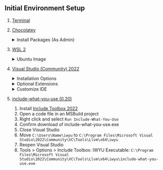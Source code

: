 ## Initial Environment Setup
1. [Terminal](https://aka.ms/terminal)
1. [Chocolatey](https://chocolatey.org/install)
	<details><summary>Install Packages (As Admin)</summary>

	- [ccache](https://ccache.dev/),
    	[Cppcheck](https://cppcheck.sourceforge.io/),
    	[doxygen](http://doxygen.nl/) and [Graphviz](https://graphviz.org/).
    	- [**ccache MSVC caveat 1:**](https://github.com/ccache/ccache/wiki/MS-Visual-Studio) Debug format cannot be `/ZI` aka `DebugInformationFormat=ProgramDatabase` must be `/Z7` aka `OldStyle`.
		- [**ccache MSVC caveat 2:**](https://medium.com/@parakram.majumdar/ccache-with-msbuild-devenv-f286778e0be7) `TrackFileAccess` must be disabled.
	- `choco install ccache cppcheck doxygen.install graphviz -y`
	- Verify your system environment variable PATH contains:
    	- `C:\ProgramData\chocolatey\bin`
		- `C:\Program Files\Cppcheck`
		- `C`
	</details>
1. [WSL 2](https://learn.microsoft.com/en-us/windows/wsl/setup/environment)
	<details>
	<summary>Ubuntu Image</summary>

	1. Install the default Ubuntu distro: `wsl --install`
	1. Open Ubuntu in Terminal and run the following commands: [(1)](https://learn.microsoft.com/en-us/cpp/build/walkthrough-build-debug-wsl2?view=msvc-170) [(2)](https://itsfoss.com/build-essential-ubuntu/)
		```
		sudo apt update && sudo apt upgrade
		wget "https://github.com/aminya/setup-cpp/releases/download/v0.36.2/setup-cpp-x64-linux"
		chmod +x ./setup-cpp-x64-linux
		sudo ./setup-cpp-x64-linux --compiler llvm-16 --cmake 3.27.2 --ninja true --ccache true --vcpkg true
		source ~/.cpprc
		sudo apt install build-essential clang doxygen gdb graphviz ninja-build rsync zip
		```
	<details>
    <summary>To remove the image if something goes wrong:</summary>

    	`wsl --unregister Ubuntu`
	</details>
1. [Visual Studio (Community) 2022](https://visualstudio.microsoft.com/downloads/)
    <details><summary>Installation Options</summary>
	
	<details><summary>.vsconfig</summary>

	```
	{
		"version": "1.0",
		"components": [
		"Microsoft.VisualStudio.Component.DependencyValidation.Community",
		"Microsoft.VisualStudio.Component.ClassDesigner",
		"Microsoft.VisualStudio.Component.CoreEditor",
		"Microsoft.VisualStudio.Workload.CoreEditor",
		"Microsoft.VisualStudio.Component.TypeScript.TSServer",
		"Microsoft.VisualStudio.ComponentGroup.WebToolsExtensions",
		"Microsoft.VisualStudio.Component.JavaScript.TypeScript",
		"Microsoft.VisualStudio.Component.Roslyn.Compiler",
		"Microsoft.Component.MSBuild",
		"Microsoft.VisualStudio.Component.Roslyn.LanguageServices",
		"Microsoft.VisualStudio.Component.TextTemplating",
		"Microsoft.VisualStudio.Component.NuGet",
		"Microsoft.VisualStudio.Component.SQL.CLR",
		"Microsoft.NetCore.Component.Runtime.8.0",
		"Microsoft.NetCore.Component.SDK",
		"Microsoft.VisualStudio.Component.AppInsights.Tools",
		"Microsoft.VisualStudio.Component.DiagnosticTools",
		"Microsoft.VisualStudio.Component.Debugger.JustInTime",
		"Component.Microsoft.VisualStudio.LiveShare.2022",
		"Microsoft.VisualStudio.Component.IntelliCode",
		"Microsoft.VisualStudio.Component.VC.CoreIde",
		"Microsoft.VisualStudio.Component.Windows10SDK",
		"Microsoft.VisualStudio.Component.VC.Tools.x86.x64",
		"Microsoft.VisualStudio.Component.Graphics.Tools",
		"Microsoft.VisualStudio.Component.VC.DiagnosticTools",
		"Microsoft.VisualStudio.Component.Windows11SDK.22621",
		"Component.OpenJDK",
		"Microsoft.VisualStudio.ComponentGroup.MSIX.Packaging",
		"Component.Android.SDK.MAUI",
		"Microsoft.ComponentGroup.Blend",
		"Microsoft.VisualStudio.Component.VC.ATL",
		"Microsoft.VisualStudio.Component.SecurityIssueAnalysis",
		"Microsoft.VisualStudio.Component.VC.Redist.14.Latest",
		"Microsoft.VisualStudio.ComponentGroup.NativeDesktop.Core",
		"Microsoft.VisualStudio.Component.Windows11Sdk.WindowsPerformanceToolkit",
		"Microsoft.VisualStudio.Component.CppBuildInsights",
		"Microsoft.VisualStudio.ComponentGroup.WebToolsExtensions.CMake",
		"Microsoft.VisualStudio.Component.VC.CMake.Project",
		"Microsoft.VisualStudio.Component.VC.TestAdapterForBoostTest",
		"Microsoft.VisualStudio.Component.VC.TestAdapterForGoogleTest",
		"Microsoft.VisualStudio.Component.VC.ASAN",
		"Microsoft.VisualStudio.Component.Vcpkg",
		"Microsoft.VisualStudio.Component.VC.Llvm.ClangToolset",
		"Microsoft.VisualStudio.Component.VC.Llvm.Clang",
		"Microsoft.VisualStudio.Workload.NativeDesktop",
		"Microsoft.Component.NetFX.Native",
		"Microsoft.VisualStudio.ComponentGroup.UWP.NetCoreAndStandard",
		"Microsoft.VisualStudio.Component.Graphics",
		"Microsoft.VisualStudio.ComponentGroup.UWP.Xamarin",
		"Microsoft.VisualStudio.ComponentGroup.UWP.Support",
		"Microsoft.VisualStudio.Workload.Universal",
		"Component.Android.NDK.R23C",
		"Component.HAXM.Private",
		"Component.Android.Emulator.MDD",
		"Component.MDD.Android",
		"Microsoft.VisualStudio.Workload.NativeMobile",
		"Microsoft.VisualStudio.Component.HLSL",
		"Component.Unreal.Ide",
		"Microsoft.VisualStudio.Workload.NativeGame",
		"Microsoft.VisualStudio.Component.Embedded",
		"Component.MDD.Linux",
		"Component.Linux.CMake",
		"Component.Linux.RemoteFileExplorer",
		"Microsoft.VisualStudio.Workload.NativeCrossPlat",
		"Microsoft.VisualStudio.Component.Git"
		]
	}
	```
	</details>

	### Code tools:
	- *Class Designer*
	- *Dependency Validation*
	- *Developer Analytics tools*
	- **Git for Windows**
	- *NuGet package manager*
	- *Text Template Transformation*
	- **vcpkg package manager**

	### Compilers, build tools, and runtimes:
	- *C# and Visual Basic Roslyn compilers*
	- **C++ 2022 Redistributable Update**
	- **C++ Build Insights**
	- **C++ Clang Compiler for Windows (16.0.5)**
	- **C++ CMake tools for Windows**
	- **MSBuild**
	- **MSBuild support for LLVM (clang-cl) toolset**
	- **MSVC v143 - VS 2022 C++ x64/x86 build tools (Latest)**

	### Debugging and testing:
	- **C++ AddressSanitizer**
	- **C++ profiling tools**
	- **Just-In-Time debugger**
	- *Test Adapter for Boost.Test*
	- *Test Adapter for Google Test*

	### Development activities
	- *C# and Visual Basic*
	- *C++ Android development tools*
	- **C++ CMake tools for Linux**
	- **C++ core features**
	- C**++ for Linux Development**
	- *Embedded and IoT tools*
	- *HLSL Tools*
	- **IntelliCode**
	- *JavaScript and Typescript language support*
	- **Live Share**
	- **Remote File Explorer for Linux**
	- *Security Issue Analysis*

	### Emulators
	- *Google Android Emulator (local install)*
	- *Intel Hardware Accelerated Execution Manager (HAXM) (local install)*

	### Games and Graphics
	- *Graphics debugger and GPU profiler for DirectX*
	- *IDE support for Unreal Engine*
	- *Image and 3d model editors*

	### SDK, libraries, and frameworks
	- *Android SDK setup/environment*
	- **C++ ATL for latest v143 build tools (x86 & x64)**
	- *OpenJDK (Microsoft Distribution)*
	- *Typescript Server*
	- **Windows 11 SDK (10.0.22621.0)**
	- **Windows Performance Toolkit**
	- **Windows Universal C Runtime**

	</details>

	<details>
	<summary>Optional Extensions</summary> 

	- Credit to ['ArgumentativeTroll'](https://old.reddit.com/user/ArgumentativeTroll) for [their list](https://old.reddit.com/r/cpp/comments/vq444p/what_are_your_favorite_visual_studio_msvc/ieqsb9a/).
	- [Better Comments VS2022](https://marketplace.visualstudio.com/items?itemName=OmarRwemi.BetterComments)
	- [CodeMaid VS2022](https://www.codemaid.net)
	- [Cppcheck addin-for-vs (***Only works for MSBuild Projects***)](https://github.com/VioletGiraffe/cppcheck-vs-addin/releases)
	- [Doxygen Comments](https://marketplace.visualstudio.com/items?itemName=FinnGegenmantel.doxygenComments#Customizing)
	- [Editor Enhancements](https://github.com/madskristensen/Editorsk)
	- [FormatAllFilesPlus](https://marketplace.visualstudio.com/items?itemName=Havunen.FormatAllFilesPlus-1)
	- [File Icons](https://github.com/madskristensen/FileIcons)
	- [Image Optimizer (64-bit)](https://github.com/madskristensen/ImageOptimizer)
	- [Include Toolbox 2022](https://marketplace.visualstudio.com/items?itemName=Agrael.IncludeToolbox2022)
	- [Markdown Editor v2](https://github.com/MadsKristensen/MarkdownEditor2022)
	- [Notepad++](https://notepad-plus-plus.org/)
	- [Output enhancer](https://marketplace.visualstudio.com/items?itemName=NikolayBalakin.Outputenhancer)
	- [Productivity Power Tools](https://marketplace.visualstudio.com/items?itemName=VisualStudioPlatformTeam.ProductivityPowerTools):
		- [Middle Click Scroll 2022](https://marketplace.visualstudio.com/items?itemName=VisualStudioPlatformTeam.MiddleClickScroll)
		- [Shrink Empty Lines 2022](https://marketplace.visualstudio.com/items?itemName=VisualStudioPlatformTeam.SyntacticLineCompression)
		- [Solution Error Visualizer 2022](https://marketplace.visualstudio.com/items?itemName=VisualStudioPlatformTeam.SolutionErrorVisualizer)
		- [Time Stamp Margin 2022](https://marketplace.visualstudio.com/items?itemName=VisualStudioPlatformTeam.TimeStampMargin)
	- [Show Selection Length](https://github.com/madskristensen/ShowSelectionLength)
	- [SonarLint for Visual Studio 2022](https://vs.sonarlint.org)
	- [Tweaks 2022](https://github.com/madskristensen/Tweakster)
	- [Viasfora](https://viasfora.com/)
	- [Visual Assist ($149 Personal License)](https://www.wholetomato.com/)
	- [Visual Studio Spell Checker](https://ewsoftware.github.io/VSSpellChecker/)
	- [VSColorOutput64](https://mike-ward.net/vscoloroutput/)
    </details>
	<details><summary>Customize IDE</summary>
    
	- <details><summary>Custom Toolbar:</summary>
    
    	- 'Analyze > Run Code Analysis on File'
		- 'Edit > Outline Collapse to Definitions'
		- 'Edit > Outline Toggle All'
		</details>
    - Configure code cleanup: Enable 'Format Document (C++)'
	- <details><summary>Extensions > CodeMaid > Options</summary>
    
		```CodeMaid.config
		<?xml version="1.0" encoding="utf-8"?>
		<configuration>
			<configSections>
				<sectionGroup name="userSettings" type="System.Configuration.UserSettingsGroup, System, Version=4.0.0.0, Culture=neutral, PublicKeyToken=b77a5c561934e089" >
					<section name="SteveCadwallader.CodeMaid.Properties.Settings" type="System.Configuration.ClientSettingsSection, System, Version=4.0.0.0, Culture=neutral, PublicKeyToken=b77a5c561934e089" />
				</sectionGroup>
			</configSections>
			<userSettings>
				<SteveCadwallader.CodeMaid.Properties.Settings>
					<setting name="Formatting_IgnoreLinesStartingWith" serializeAs="String">
						<value>&lt;?xml version="1.0" encoding="utf-16"?&gt;
		&lt;ArrayOfString xmlns:xsd="http://www.w3.org/2001/XMLSchema" xmlns:xsi="http://www.w3.org/2001/XMLSchema-instance"&gt;
			&lt;string&gt;ReSharper disable &lt;/string&gt;
			&lt;string&gt;ReSharper enable &lt;/string&gt;
		&lt;/ArrayOfString&gt;</value>
					</setting>
					<setting name="Reorganizing_AlphabetizeMembersOfTheSameGroup"
						serializeAs="String">
						<value>False</value>
					</setting>
					<setting name="Reorganizing_MemberTypeStructs" serializeAs="String">
						<value>Structs||3||Structs</value>
					</setting>
					<setting name="Reorganizing_MemberTypeConstructors" serializeAs="String">
						<value>Constructors||4||Constructors</value>
					</setting>
					<setting name="Reorganizing_MemberTypeMethods" serializeAs="String">
						<value>Methods||11||Methods</value>
					</setting>
					<setting name="Reorganizing_MemberTypeProperties" serializeAs="String">
						<value>Properties||9||Properties</value>
					</setting>
					<setting name="Reorganizing_MemberTypeEnums" serializeAs="String">
						<value>Enums||1||Enums</value>
					</setting>
					<setting name="Reorganizing_MemberTypeDestructors" serializeAs="String">
						<value>Destructors||5||Destructors</value>
					</setting>
					<setting name="Reorganizing_MemberTypeDelegates" serializeAs="String">
						<value>Delegates||7||Delegates</value>
					</setting>
					<setting name="Reorganizing_MemberTypeIndexers" serializeAs="String">
						<value>Indexers||10||Indexers</value>
					</setting>
					<setting name="Reorganizing_MemberTypeClasses" serializeAs="String">
						<value>Classes||2||Classes</value>
					</setting>
					<setting name="Reorganizing_MemberTypeFields" serializeAs="String">
						<value>Fields||12||Fields</value>
					</setting>
					<setting name="Reorganizing_MemberTypeInterfaces" serializeAs="String">
						<value>Interfaces||6||Interfaces</value>
					</setting>
					<setting name="Reorganizing_MemberTypeEvents" serializeAs="String">
						<value>Events||8||Events</value>
					</setting>
					<setting name="Formatting_CommentWrapColumn" serializeAs="String">
						<value>600</value>
					</setting>
					<setting name="Cleaning_AutoCleanupOnFileSave" serializeAs="String">
						<value>False</value>
					</setting>
					<setting name="Feature_BuildProgressToolWindow" serializeAs="String">
						<value>False</value>
					</setting>
				</SteveCadwallader.CodeMaid.Properties.Settings>
			</userSettings>
		</configuration>
		```
    	</details>
	- Tools > Options > Better Comments:
    	- Set 'size offset' to 0.
		- Enable 'color only TODO keyword in task comments'.
	- Tools > Options > Preview Features: Enable Build Acceleration by default
	- Tools > Options > Text Editor > C/C++ > CodeStyle > General > Generated documentation comments style: `/**`
    </details>
	
1. [include-what-you-use (0.20)](https://github.com/include-what-you-use/include-what-you-use#how-to-install)
	1. Install [Include Toolbox 2022](https://marketplace.visualstudio.com/items?itemName=Agrael.IncludeToolbox2022)
	1. Open a code file in an MSBuild project
	1. Right click and select `Run Include-What-You-Use`
	1. Confirm download of include-what-you-use.exe
	1. Close Visual Studio
	1. Move `C:\Users\Name\iwyu` to `C:\Program Files\Microsoft Visual Studio\2022\Community\VC\Tools\Llvm\x64\iwyu`
	1. Reopen Visual Studio
	1. Tools > Options > Include Toolbox: IWYU Executable: `C:\Program Files\Microsoft Visual Studio\2022\Community\VC\Tools\Llvm\x64\iwyu\include-what-you-use.exe`
	